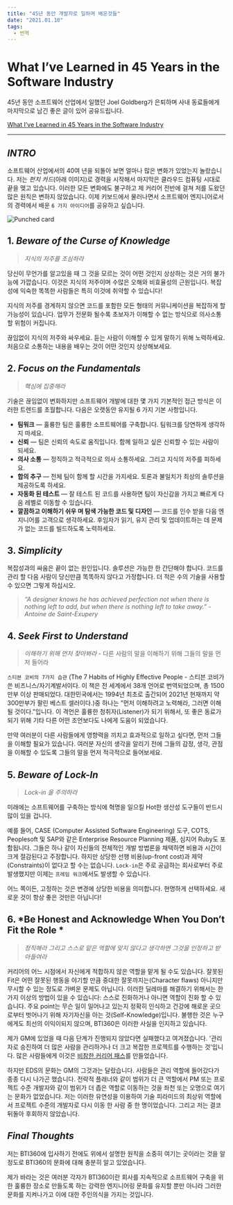```yaml
---
title: "45년 동안 개발자로 일하며 배운것들"
date: "2021.01.10"
tags: 
  - 번역
---
```


# What I’ve Learned in 45 Years in the Software Industry

45년 동안 소프트웨어 산업에서 일했던 Joel Goldberg가 은퇴하며 사내 동료들에게 마지막으로 남긴 좋은 글이 있어 공유드립니다.

[What I’ve Learned in 45 Years in the Software Industry](https://www.bti360.com/what-ive-learned-in-45-years-in-the-software-industry/)



---

## *INTRO*

소프트웨어 산업에서의 40여 년을 되돌아 보면 얼마나 많은 변화가 있었는지 놀랐습니다. 저는 *펀치 카드*(아래 이미지)로 경력을 시작해서 마지막은 클라우드 컴퓨팅 시대로 끝을 맺고 있습니다. 이러한 모든 변화에도 불구하고 제 커리어 전반에 걸쳐 저를 도왔던 많은 원칙은 변하지 않았습니다. 이제 키보드에서 물러나면서 소프트웨어 엔지니어로서의 경력에서 배운 `6 가지 아이디어`를 공유하고 싶습니다.

![Punched card](/assets/img/300px-Used_Punchcard.jpg)



## 1. *Beware of the Curse of Knowledge*

> *지식의 저주를 조심하라*

당신이 무언가를 알고있을 때 그 것을 모르는 것이 어떤 것인지 상상하는 것은 거의 불가능에 가깝습니다. 이것은 지식의 저주이며 수많은 오해와 비효율성의 근원입니다. 복잡성에 익숙한 똑똑한 사람들은 특히 이것에 취약할 수 있습니다!

지식의 저주를 경계하지 않으면 코드를 포함한 모든 형태의 커뮤니케이션을 복잡하게 할 가능성이 있습니다. 업무가 전문화 될수록 초보자가 이해할 수 없는 방식으로 의사소통 할 위험이 커집니다. 

끊임없이 지식의 저주와 싸우세요. 듣는 사람이 이해할 수 있게 말하기 위해 노력하세요. 처음으로 소통하는 내용을 배우는 것이 어떤 것인지 상상해보세요.



## 2. *Focus on the Fundamentals*

> *핵심에 집중해라*

기술은 끊임없이 변화하지만 소프트웨어 개발에 대한 몇 가지 기본적인 접근 방식은 이러한 트렌드를 초월합니다. 다음은 오랫동안 유지될 6 가지 기본 사항입니다.

- **팀워크** — 훌륭한 팀은 훌륭한 소프트웨어를 구축합니다. 팀워크를 당연하게 생각하지 마세요.
- **신뢰** — 팀은 신뢰의 속도로 움직입니다. 함께 일하고 싶은 신뢰할 수 있는 사람이 되세요.
- **의사 소통** — 정직하고 적극적으로 의사 소통하세요. 그리고 지식의 저주를 피하세요.
- **합의 추구** — 전체 팀이 함께 할 시간을 가지세요. 토론과 불일치가 최상의 솔루션을 제공하도록 하세요.
- **자동화 된 테스트** — 잘 테스트 된 코드를 사용하면 팀이 자신감을 가지고 빠르게 다음 레벨로 이동할 수 있습니다.
- **깔끔하고 이해하기 쉬우 며 탐색 가능한 코드 및 디자인** — 코드를 인수 받을 다음 엔지니어를 고객으로 생각하세요. 후임자가 읽기, 유지 관리 및 업데이트하는 데 문제가 없는 코드를 빌드하도록 노력하세요.



## 3. *Simplicity*

복잡성과의 싸움은 끝이 없는 원인입니다. 솔루션은 가능한 한 간단해야 합니다. 코드를 관리 할 다음 사람이 당신만큼 똑똑하지 않다고 가정합니다. 더 적은 수의 기술을 사용할 수 있으면 그렇게 하십시오.

>  *“A designer knows he has achieved perfection not when there is nothing left to add, but when there is nothing left to take away.”* -*Antoine de Saint-Exupery*



## 4. *Seek First to Understand*

> *이해하기 위해 먼저 찾아봐라* - 다른 사람의 말을 이해하기 위해 그들의 말을 먼저 들어라

`스티븐 코비의 7가지 습관` (The 7 Habits of Highly Effective People - 스티븐 코비가 쓴 비즈니스/자기계발서이다. 이 책은 전 세계에서 38개 언어로 번역되었으며, 총 1500만부 이상 판매되었다. 대한민국에서는 1994년 최초로 출간되어 2021년 현재까지 약 300만부가 팔린 베스트 셀러이다.)중 하나는 "먼저 이해하려고 노력해라, 그러면 이해될 것이다."입니다. 이 격언은 훌륭한 청취자(Listener)가 되기 위해서, 또 좋은 동료가 되기 위해 기타 다른 어떤 조언보다도 나에게 도움이 되었습니다. 

만약 여러분이 다른 사람들에게 영향력을 끼치고 효과적으로 일하고 싶다면, 먼저 그들을 이해할 필요가 있습니다. 여러분 자신의 생각을 알리기 전에 그들의 감정, 생각, 관점을 이해할 수 있도록 그들의 말을 먼저 적극적으로 들어보세요.



## 5. *Beware of Lock-In*

> *Lock-in 을 주의하라*

미래에는 소프트웨어를 구축하는 방식에 혁명을 일으킬 Hot한 생산성 도구들이 반드시 많이 있을 겁니다. 

예를 들어, CASE (Computer Assisted Software Engineering) 도구, COTS, Peoplesoft 및 SAP와 같은 Enterprise Resource Planning 제품, 심지어 Ruby도 포함됩니다. 그들은 하나 같이 자신들의 전체적인 개발 방법론을 채택하면 비용과 시간이 크게 절감된다고 주장합니다. 하지만 상당한 선행 비용(up-front cost)과 제약(Constraints)이 없다고 할 수는 없습니다. `Lock-in`은 주로 공급하는 회사로부터 주로 발생했지만 이제는 `프레임 워크`에서도 발생할 수 있습니다. 

어느 쪽이든, 고정하는 것은 변경에 상당한 비용을 의미합니다. 현명하게 선택하세요. 새로운 것이 항상 좋은 것만은 아닙니다!



## 6. *Be Honest and Acknowledge When You Don’t Fit the Role *

> *정직해라 그리고 스스로 맡은 역할에 맞지 않다고 생각하면 그것을 인정하고 받아들여라*

커리어의 어느 시점에서 자신에게 적합하지 않은 역할을 맡게 될 수도 있습니다. 잘못된 Fit은 어떤 잘못된 행동을 야기할 만큼 중대한 잘못까지는(Character flaws) 아니지만 무시할 수 있는 정도로 가벼운 문제도 아닙니다. 이러한 딜레마를 해결하기 위해서는 한 가지 이상의 방법이 있을 수 있습니다: 스스로 진화하거나 아니면 역할이 진화 할 수 있습니다. 주요 point는 무슨 일이 일어나고 있는지 정확히 인식하고 건강에 해로운 곳으로부터 벗어나기 위해 자기자신을 아는 것(Self-Knowledge)입니다. 불행한 것은 누구에게도 최선의 이익이되지 않으며, BTI360은 이러한 사실을 인지하고 있습니다.

제가 GM에 있었을 때 다음 단계가 진행되지 않았다면 실패했다고 여겨졌습니다. '관리자로 승진하여 더 많은 사람을 관리하거나 더 크고 복잡한 프로젝트를 수행하는 것'입니다. 많은 사람들에게 이것은 <u>비참한 커리어 패스</u>를 만들었습니다.

하지만 EDS의 문화는 GM의 그것과는 달랐습니다. 사람들은 관리 역할에 들어갔다가 종종 다시 나가곤 했습니다. 전략적 플래너와 같이 범위가 더 큰 역할에서 PM 또는 프로젝트 수준 개발자와 같이 범위가 더 좁은 역할로 이동하는 것을 좌천 또는 오명으로 여기는 문화가 없었습니다. 저는 이러한 유연성을 이용하여 기술 피라미드의 최상위 역할에서 프로젝트 수준의 개발자로 다시 이동 한 사람 중 한 명이었습니다. 그리고 저는 결코 뒤돌아 후회하지 않았습니다.



## *Final Thoughts*

저는 BTI360에 입사하기 전에도 위에서 설명한 원칙을 소중히 여기는 곳이라는 것을 알 정도로 BTI360의 문화에 대해 충분히 알고 있었습니다. 

제가 바라는 것은 여러분 각자가 BTI360이란 회사를 지속적으로 소프트웨어 구축을 위한 훌륭한 장소로 만들도록 하는 강력한 엔지니어링 문화를 유지할 뿐만 아니라 그러한 문화를 지켜나가고 이에 대한 주인의식을 가지는 것입니다.